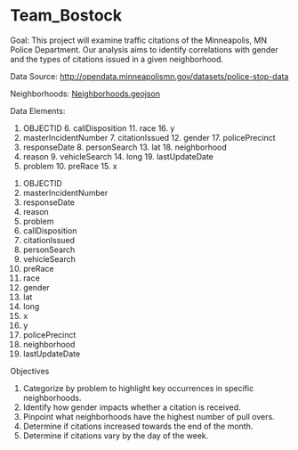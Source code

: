 # Team_Bostock

Goal:
This project will examine traffic citations of the Minneapolis, MN Police Department. Our analysis aims to identify correlations with gender and the types of citations issued in a given neighborhood.

Data Source: http://opendata.minneapolismn.gov/datasets/police-stop-data

Neighborhoods: [Neighborhoods.geojson](static/data/Neighborhoods.geojson)

Data Elements:

1. OBJECTID	6. callDisposition	11. race	16. y
2. masterIncidentNumber	7. citationIssued	12. gender	17. policePrecinct
3. responseDate	8. personSearch	13. lat	18. neighborhood
4. reason	9. vehicleSearch	14. long	19. lastUpdateDate
5. problem	10. preRace	15. x	

1) OBJECTID 
2) masterIncidentNumber 
3) responseDate 
4) reason 
5) problem 
6) callDisposition
7) citationIssued 
8) personSearch 
9) vehicleSearch 
10) preRace 
11) race 
12) gender
13) lat 
14) long 
15) x 
16) y
17) policePrecinct 
18) neighborhood
19) lastUpdateDate 

Objectives
1) Categorize by problem to highlight key occurrences in specific neighborhoods.
2) Identify how gender impacts whether a citation is received.
3) Pinpoint what neighborhoods have the highest number of pull overs.
4) Determine if citations increased towards the end of the month.
5) Determine if citations vary by the day of the week.




